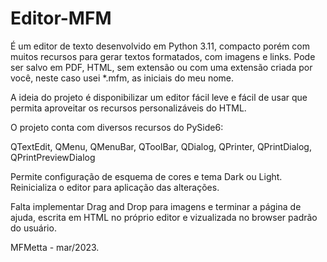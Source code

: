 # Editor-MFM
 É um editor de texto desenvolvido em Python 3.11, compacto porém com muitos recursos para gerar textos formatados, com imagens e links. Pode ser salvo em PDF, HTML, sem extensão ou com uma extensão criada por você, neste caso usei *.mfm, as iniciais do meu nome.
 
 A ideia do projeto é disponibilizar um editor fácil leve e fácil de usar que permita aproveitar os recursos personalizáveis do HTML.

 O projeto conta com diversos recursos do PySide6:

 QTextEdit,
 QMenu,
 QMenuBar,
 QToolBar,
 QDialog,
 QPrinter,
 QPrintDialog,
 QPrintPreviewDialog

 Permite configuração de esquema de cores e tema Dark ou Light.
 Reinicializa o editor para aplicação das alterações.

 Falta implementar Drag and Drop para imagens e terminar a página de ajuda, escrita em HTML no próprio editor e vizualizada no browser padrão do usuário.

MFMetta - mar/2023.
